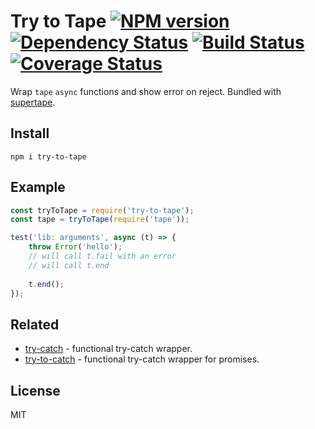 # Try to Tape [![NPM version][NPMIMGURL]][NPMURL] [![Dependency Status][DependencyStatusIMGURL]][DependencyStatusURL] [![Build Status][BuildStatusIMGURL]][BuildStatusURL] [![Coverage Status][CoverageIMGURL]][CoverageURL]

[NPMIMGURL]:                https://img.shields.io/npm/v/try-to-tape.svg?style=flat&longCache=true
[BuildStatusIMGURL]:        https://img.shields.io/travis/coderaiser/try-to-tape/master.svg?style=flat&longCache=true
[DependencyStatusIMGURL]:   https://img.shields.io/david/coderaiser/try-to-tape.svg?style=flat&longCache=true
[NPMURL]:                   https://npmjs.org/package/try-to-tape "npm"
[BuildStatusURL]:           https://travis-ci.org/coderaiser/try-to-tape  "Build Status"
[DependencyStatusURL]:      https://david-dm.org/coderaiser/try-to-tape "Dependency Status"

[CoverageURL]:              https://coveralls.io/github/coderaiser/try-to-tape?branch=master
[CoverageIMGURL]:           https://coveralls.io/repos/coderaiser/try-to-tape/badge.svg?branch=master&service=github

Wrap `tape` `async` functions and show error on reject. Bundled with [supertape](https://github.com/coderaiser/supertape).

## Install

```
npm i try-to-tape
```

## Example

```js
const tryToTape = require('try-to-tape');
const tape = tryToTape(require('tape'));

test('lib: arguments', async (t) => {
    throw Error('hello');
    // will call t.fail with an error
    // will call t.end
    
    t.end();
});
```

## Related

- [try-catch](https://github.com/coderaiser/try-catch "TryCatch") - functional try-catch wrapper.
- [try-to-catch](https://github.com/coderaiser/try-to-catch "TryToCatch") - functional try-catch wrapper for promises.

## License

MIT

